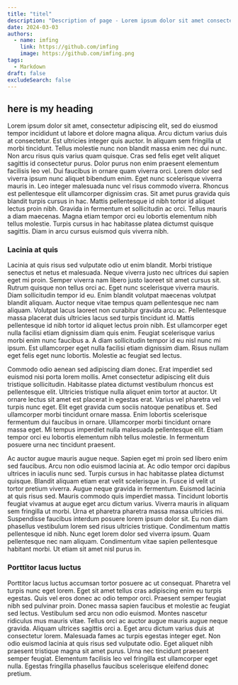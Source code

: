```yaml
---
title: "titel"
description: "Description of page - Lorem ipsum dolor sit amet consectetur adipisicing elit. Dolorum quo nisi doloremque debitis, enim natus aliquam, quibusdam veniam est nesciunt dicta aut earum sapiente ullam tenetur nulla minima accusantium molestias."
date: 2024-03-03
authors:
  - name: imfing
    link: https://github.com/imfing
    image: https://github.com/imfing.png
tags:
  - Markdown
draft: false
excludeSearch: false
---
```

## here is my heading

Lorem ipsum dolor sit amet, consectetur adipiscing elit, sed do eiusmod tempor incididunt ut labore et dolore magna aliqua. Arcu dictum varius duis at consectetur. Est ultricies integer quis auctor. In aliquam sem fringilla ut morbi tincidunt. Tellus molestie nunc non blandit massa enim nec dui nunc. Non arcu risus quis varius quam quisque. Cras sed felis eget velit aliquet sagittis id consectetur purus. Dolor purus non enim praesent elementum facilisis leo vel. Dui faucibus in ornare quam viverra orci. Lorem dolor sed viverra ipsum nunc aliquet bibendum enim. Eget nunc scelerisque viverra mauris in. Leo integer malesuada nunc vel risus commodo viverra. Rhoncus est pellentesque elit ullamcorper dignissim cras. Sit amet purus gravida quis blandit turpis cursus in hac. Mattis pellentesque id nibh tortor id aliquet lectus proin nibh. Gravida in fermentum et sollicitudin ac orci. Tellus mauris a diam maecenas. Magna etiam tempor orci eu lobortis elementum nibh tellus molestie. Turpis cursus in hac habitasse platea dictumst quisque sagittis. Diam in arcu cursus euismod quis viverra nibh.

### Lacinia at quis

Lacinia at quis risus sed vulputate odio ut enim blandit. Morbi tristique senectus et netus et malesuada. Neque viverra justo nec ultrices dui sapien eget mi proin. Semper viverra nam libero justo laoreet sit amet cursus sit. Rutrum quisque non tellus orci ac. Eget nunc scelerisque viverra mauris. Diam sollicitudin tempor id eu. Enim blandit volutpat maecenas volutpat blandit aliquam. Auctor neque vitae tempus quam pellentesque nec nam aliquam. Volutpat lacus laoreet non curabitur gravida arcu ac. Pellentesque massa placerat duis ultricies lacus sed turpis tincidunt id. Mattis pellentesque id nibh tortor id aliquet lectus proin nibh. Est ullamcorper eget nulla facilisi etiam dignissim diam quis enim. Feugiat scelerisque varius morbi enim nunc faucibus a. A diam sollicitudin tempor id eu nisl nunc mi ipsum. Est ullamcorper eget nulla facilisi etiam dignissim diam. Risus nullam eget felis eget nunc lobortis. Molestie ac feugiat sed lectus.

Commodo odio aenean sed adipiscing diam donec. Erat imperdiet sed euismod nisi porta lorem mollis. Amet consectetur adipiscing elit duis tristique sollicitudin. Habitasse platea dictumst vestibulum rhoncus est pellentesque elit. Ultricies tristique nulla aliquet enim tortor at auctor. Ut ornare lectus sit amet est placerat in egestas erat. Varius vel pharetra vel turpis nunc eget. Elit eget gravida cum sociis natoque penatibus et. Sed ullamcorper morbi tincidunt ornare massa. Enim lobortis scelerisque fermentum dui faucibus in ornare. Ullamcorper morbi tincidunt ornare massa eget. Mi tempus imperdiet nulla malesuada pellentesque elit. Etiam tempor orci eu lobortis elementum nibh tellus molestie. In fermentum posuere urna nec tincidunt praesent.

Ac auctor augue mauris augue neque. Sapien eget mi proin sed libero enim sed faucibus. Arcu non odio euismod lacinia at. Ac odio tempor orci dapibus ultrices in iaculis nunc sed. Turpis cursus in hac habitasse platea dictumst quisque. Blandit aliquam etiam erat velit scelerisque in. Fusce id velit ut tortor pretium viverra. Augue neque gravida in fermentum. Euismod lacinia at quis risus sed. Mauris commodo quis imperdiet massa. Tincidunt lobortis feugiat vivamus at augue eget arcu dictum varius. Viverra mauris in aliquam sem fringilla ut morbi. Urna et pharetra pharetra massa massa ultricies mi. Suspendisse faucibus interdum posuere lorem ipsum dolor sit. Eu non diam phasellus vestibulum lorem sed risus ultricies tristique. Condimentum mattis pellentesque id nibh. Nunc eget lorem dolor sed viverra ipsum. Quam pellentesque nec nam aliquam. Condimentum vitae sapien pellentesque habitant morbi. Ut etiam sit amet nisl purus in.

### Porttitor lacus luctus 

Porttitor lacus luctus accumsan tortor posuere ac ut consequat. Pharetra vel turpis nunc eget lorem. Eget sit amet tellus cras adipiscing enim eu turpis egestas. Quis vel eros donec ac odio tempor orci. Praesent semper feugiat nibh sed pulvinar proin. Donec massa sapien faucibus et molestie ac feugiat sed lectus. Vestibulum sed arcu non odio euismod. Montes nascetur ridiculus mus mauris vitae. Tellus orci ac auctor augue mauris augue neque gravida. Aliquam ultrices sagittis orci a. Eget arcu dictum varius duis at consectetur lorem. Malesuada fames ac turpis egestas integer eget. Non odio euismod lacinia at quis risus sed vulputate odio. Eget aliquet nibh praesent tristique magna sit amet purus. Urna nec tincidunt praesent semper feugiat. Elementum facilisis leo vel fringilla est ullamcorper eget nulla. Egestas fringilla phasellus faucibus scelerisque eleifend donec pretium.
